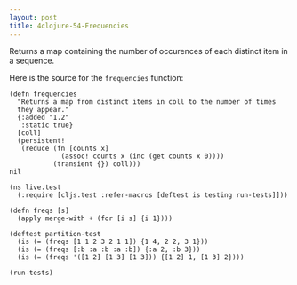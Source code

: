 ```yaml
---
layout: post
title: 4clojure-54-Frequencies
---
```


Returns a map containing the number of occurences of each distinct item in a sequence.

Here is the source for the ```frequencies``` function:

```user=> (source frequencies)
(defn frequencies
  "Returns a map from distinct items in coll to the number of times
  they appear."
  {:added "1.2"
   :static true}
  [coll]
  (persistent!
   (reduce (fn [counts x]
             (assoc! counts x (inc (get counts x 0))))
           (transient {}) coll)))
nil
```

<pre><code class="language-klipse">(ns live.test
  (:require [cljs.test :refer-macros [deftest is testing run-tests]]))

(defn freqs [s]
  (apply merge-with + (for [i s] {i 1})))
  
(deftest partition-test
  (is (= (freqs [1 1 2 3 2 1 1]) {1 4, 2 2, 3 1}))
  (is (= (freqs [:b :a :b :a :b]) {:a 2, :b 3}))
  (is (= (freqs '([1 2] [1 3] [1 3])) {[1 2] 1, [1 3] 2})))

(run-tests)
</code></pre>
